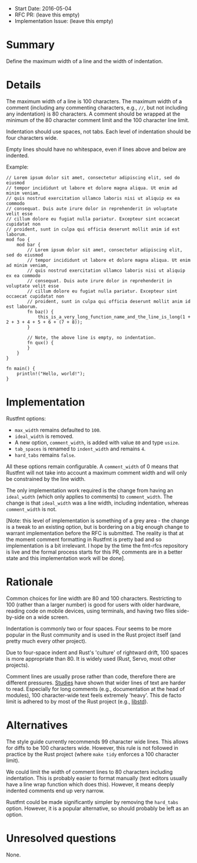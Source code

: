 - Start Date: 2016-05-04
- RFC PR: (leave this empty)
- Implementation Issue: (leave this empty)

# Summary
[summary]: #summary

Define the maximum width of a line and the width of indentation.


# Details
[details]: #details

The maximum width of a line is 100 characters. The maximum width of a comment
(including any commenting characters, e.g., `//`, but not including any
indentation) is 80 characters. A comment should be wrapped at the minimum of the
80 character comment limit and the 100 character line limit.

Indentation should use spaces, not tabs. Each level of indentation should be
four characters wide.

Empty lines should have no whitespace, even if lines above and below are
indented.

Example:

```
// Lorem ipsum dolor sit amet, consectetur adipiscing elit, sed do eiusmod
// tempor incididunt ut labore et dolore magna aliqua. Ut enim ad minim veniam,
// quis nostrud exercitation ullamco laboris nisi ut aliquip ex ea commodo
// consequat. Duis aute irure dolor in reprehenderit in voluptate velit esse
// cillum dolore eu fugiat nulla pariatur. Excepteur sint occaecat cupidatat non
// proident, sunt in culpa qui officia deserunt mollit anim id est laborum.
mod foo {
    mod bar {
        // Lorem ipsum dolor sit amet, consectetur adipiscing elit, sed do eiusmod
        // tempor incididunt ut labore et dolore magna aliqua. Ut enim ad minim veniam,
        // quis nostrud exercitation ullamco laboris nisi ut aliquip ex ea commodo
        // consequat. Duis aute irure dolor in reprehenderit in voluptate velit esse
        // cillum dolore eu fugiat nulla pariatur. Excepteur sint occaecat cupidatat non
        // proident, sunt in culpa qui officia deserunt mollit anim id est laborum.
        fn baz() {
            this_is_a_very_long_function_name_and_the_line_is_long(1 + 2 + 3 + 4 + 5 + 6 + (7 + 8));
        }

        // Note, the above line is empty, no indentation.
        fn qux() {
        }
    }
}

fn main() {
    println!("Hello, world!");
}
```


# Implementation
[implementation]: #implementation

Rustfmt options:

* `max_width` remains defaulted to `100`.
* `ideal_width` is removed.
* A new option, `comment_width`, is added with value `80` and type `usize`.
* `tab_spaces` is renamed to `indent_width` and remains `4`.
* `hard_tabs` remains `false`.

All these options remain configurable. A `comment_width` of 0 means that Rustfmt
will not take into account a maximum comment width and will only be constrained
by the line width.

The only implementation work required is the change from having an `ideal_width`
(which only applies to comments) to `comment_width`. The change is that
`ideal_width` was a line width, including indentation, whereas `comment_width`
is not.

[Note: this level of implementation is something of a grey area - the change is
a tweak to an existing option, but is bordering on a big enough change to
warrant implementation before the RFC is submitted. The reality is that at the
moment comment formatting in Rustfmt is pretty bad and so implementation is a
bit irrelevant. I hope by the time the fmt-rfcs repository is live and the
formal process starts for this PR, comments are in a better state and this
implementation work will be done].


# Rationale
[rationale]: #rationale

Common choices for line width are 80 and 100 characters. Restricting to 100
(rather than a larger number) is good for users with older hardware, reading
code on mobile devices, using terminals, and having two files side-by-side on a
wide screen.

Indentation is commonly two or four spaces. Four seems to be more popular in the
Rust community and is used in the Rust project itself (and pretty much every
other project).

Due to four-space indent and Rust's 'culture' of rightward drift, 100 spaces is
more appropriate than 80. It is widely used (Rust, Servo, most other projects).

Comment lines are usually prose rather than code, therefore there are different
pressures. [Studies](http://baymard.com/blog/line-length-readability)
have shown that wider lines of text are harder to read. Especially for long
comments (e.g., documentation at the head of modules), 100 character-wide text
feels extremely 'heavy'. This de facto limit is adhered to by most of the Rust
project (e.g., [libstd](https://github.com/rust-lang/rust/blob/master/src/libstd/lib.rs)).


# Alternatives
[alternatives]: #alternatives

The style guide currently recommends 99 character wide lines. This allows for
diffs to be 100 characters wide. However, this rule is not followed in practice
by the Rust project (where `make tidy` enforces a 100 character limit).

We could limit the width of comment lines to 80 characters including
indentation. This is probably easier to format manually (text editors usually
have a line wrap function which does this). However, it means deeply indented
comments end up very narrow.

Rustfmt could be made significantly simpler by removing the `hard_tabs` option.
However, it is a popular alternative, so should probably be left as an option.

# Unresolved questions
[unresolved]: #unresolved-questions

None.
